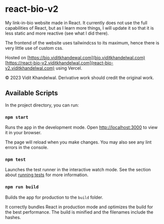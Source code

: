 # react-bio-v2
My link-in-bio website made in React. It currently does not use the full capabilities of React, but as I learn more things, I will update it so that it is less static and more reactive (see what I did there).

The frontend of the website uses tailwindcss to its maximum, hence there is very little use of custom css. 

Hosted on [https://bio.viditkhandewal.com](bio.viditkhandelwal.com) [https://react-bio-v2.viditkhandelwal.com](react-bio-v2.viditkhandelwal.com) using Vercel.

&copy; 2023 Vidit Khandelwal. Derivative work should credit the original work. 

## Available Scripts

In the project directory, you can run:

### `npm start`

Runs the app in the development mode. Open [http://localhost:3000](http://localhost:3000) to view it in your browser.

The page will reload when you make changes. You may also see any lint errors in the console.

### `npm test`

Launches the test runner in the interactive watch mode. See the section about [running tests](https://facebook.github.io/create-react-app/docs/running-tests) for more information.

### `npm run build`

Builds the app for production to the `build` folder.

It correctly bundles React in production mode and optimizes the build for the best performance. The build is minified and the filenames include the hashes.